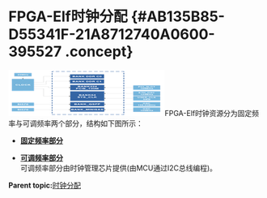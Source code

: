 # FPGA-Elf时钟分配 {#AB135B85-D55341F-21A8712740A0600-395527 .concept}

![](../graphics/EpicElfug_topic11_image002.png)FPGA-Elf时钟资源分为固定频率与可调频率两个部分，结构如下图所示：

-   **[固定频率部分](../concepts/EpicElfug_固定频率部分.md)**  

-   **[可调频率部分](../concepts/EpicElfug_可调频率部分.md)**  
可调频率部分由时钟管理芯片提供\(由MCU通过I2C总线编程\)。

**Parent topic:**[时钟分配](../concepts/EpicElfug_时钟分配.md)

